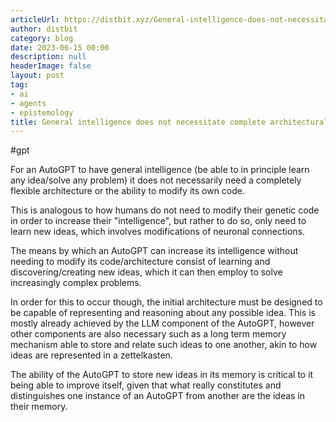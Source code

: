 ```yaml
---
articleUrl: https://distbit.xyz/General-intelligence-does-not-necessitate-complete-architectural-flexibility
author: distbit
category: blog
date: 2023-06-15 00:00
description: null
headerImage: false
layout: post
tag:
- ai
- agents
- epistemology
title: General intelligence does not necessitate complete architectural flexibility
---
```



#gpt 

For an AutoGPT to have general intelligence (be able to in principle learn any idea/solve any problem) it does not necessarily need a completely flexible architecture or the ability to modify its own code.

This is analogous to how humans do not need to modify their genetic code in order to increase their "intelligence", but rather to do so, only need to learn new ideas, which involves modifications of neuronal connections.

The means by which an AutoGPT can increase its intelligence without needing to modify its code/architecture consist of learning and discovering/creating new ideas, which it can then employ to solve increasingly complex problems.

In order for this to occur though, the initial architecture must be designed to be capable of representing and reasoning about any possible idea. This is mostly already achieved by the LLM component of the AutoGPT, however other components are also necessary such as a long term memory mechanism able to store and relate such ideas to one another, akin to how ideas are represented in a zettelkasten.

The ability of the AutoGPT to store new ideas in its memory is critical to it being able to improve itself, given that what really constitutes and distinguishes one instance of an AutoGPT from another are the ideas in their memory.